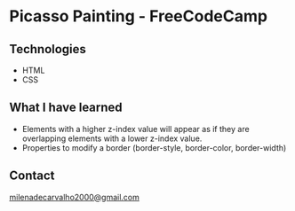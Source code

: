 # Picasso Painting - FreeCodeCamp

## Technologies 
- HTML
- CSS

## What I have learned
- Elements with a higher z-index value will appear as if they are overlapping elements with a lower z-index value.
- Properties to modify a border (border-style, border-color, border-width)


## Contact
milenadecarvalho2000@gmail.com
